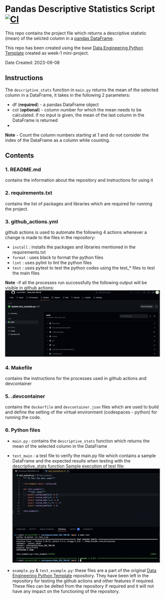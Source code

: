 # Pandas Descriptive Statistics Script [![CI](https://github.com/nogibjj/IDS-706_rg361_week-2/actions/workflows/github_actions.yml/badge.svg)](https://github.com/nogibjj/IDS-706_rg361_week-2/actions/workflows/github_actions.yml)

This repo contains the project file which returns a descriptive statistic (mean) of the selcted column in a [pandas DataFrame](https://pandas.pydata.org/docs/reference/api/pandas.DataFrame.html).

This repo has been created using the base [Data Engineering Python Template](https://github.com/revanth7667/Duke_IDS_706-DE) created as week-1 mini-project.

Date Created: 2023-09-08

## Instructions
The ``descriptive_stats`` function in ``main.py`` returns the mean of the selected column in a DataFrame, it takes in the following 2 parameters:
   - df (**required**) -  a pandas DataFrame object
   - col (**optional**) - column number for which the mean needs to be calculated. if no input is given, the mean of the last column in the DataFrame is returned
   - 
   **Note** - Count the column numbers starting at 1 and do not consider the index of the DataFrame as a column while counting.

## Contents
### 1. README.md
   contains the information about the repository and instructions for using it
### 2. requirements.txt
   contains the list of packages and libraries which are required for running the project. 
   
### 3. github_actions.yml
   github actions is used to automate the following 4 actions whenever a change is made to the files in the repository:
   - ``install`` : installs the packages and libraries mentioned in the requirements.txt
   - ``format`` : uses black to format the python files
   - ``lint`` : uses pylint to lint the python files
   - ``test`` : uses pytest to test the python codes using the test_* files to test the main files
     
   **Note** -if all the processes run successfully the following output will be visible in github actions:
   ![Success Build](https://github.com/revanth7667/Duke_IDS_706-DE/blob/91e617109f29e19f2a4392bc4f638c7c4f682457/resources/successfull_build.png)
   
### 4. Makefile
   contains the instructions for the processes used in github actions and devcontainer
### 5. .devcontainer
   contains the ``dockerfile`` and ``devcontainer.json`` files which are used to build and define the setting of the virtual environment (codespaces - python) for running the code.
### 6. Python files
   - ``main.py`` : contains the ``descriptive_stats`` function which returns the mean of the selected column in the DataFrame
   - ``test_main`` : a test file to verify the main.py file which contains a sample DataFrame and the expected results when testing with the  descriptive_stats function
     Sample execution of test file:
![test_output](https://github.com/revanth7667/Duke_IDS_706-DE/blob/b9458e52425edd27e36ca013af8c894a553c2ac1/resources/test_output.png)

   - ``example.py`` & ``test_example.py``: these files are a part of the original [Data Engineering Python Template](https://github.com/revanth7667/Duke_IDS_706-DE) repository. They have been left in the repository for testing the github actions and other features if required. These files can be delted from the repository if required and it will not have any impact on the functioning of the repository.

